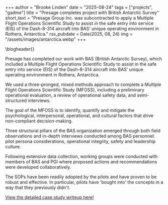 +++
author = "Brooke Linden"
date = "2025-08-24"
tags = ["projects", "gadme"]
title = "Presage completes project with British Antarctic Survey"
short_text = "Presage Group Inc. was subcontracted to apply a Multiple Flight Operations Scientific Study to assist in the safe entry into service (EIS) of the Dash-8-314 aircraft into BAS’ unique operating environment in Rothera, Antarctica."
rss_pubdate = Date(2025, 08, 24)
img = "/assets/images/antarctica.webp"
+++

\blogheader{}

Presage has completed our work with BAS (British Antarctic Survey), which included a Multiple Flight Operations Scientific Study to assist in the safe entry into service (EIS) of the Dash-8-314 aircraft into BAS’ unique operating environment in Rothera, Antarctica.

We used a three-pronged, mixed methods approach to complete a Multiple Flight Operations Scientific Study (MFOSS), including a preliminary operational evaluation, a review of operational safety data, and semi-structured interviews.

The goal of the MFOSS is to identify, quantify and mitigate the psychological, interpersonal, operational, and cultural factors that drive non-compliant decision-making.

Three structural pillars of the BAS organization emerged through both field observations and in-depth interviews
conducted among BAS personnel: pilot persona considerations, operational integrity, safety and leadership culture.

Following extensive data collection, working groups were conducted with members of BAS and PGI where proposed actions and recommendations were developed collaboratively.

The SOPs have been readily adopted by the pilots and
have proven to be robust and effective. In particular, pilots have 'bought into' the concepts in a way that
they previously didn't.

[View the detailed case study writeup here!](/assets/cases/BAS.pdf)
